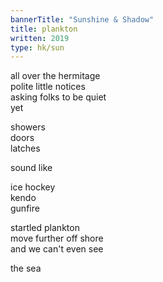 ```yaml
---
bannerTitle: "Sunshine & Shadow" 
title: plankton
written: 2019
type: hk/sun
---
```


all over the hermitage  
polite little notices  
asking folks to be quiet  
yet


showers  
doors  
latches  


sound like


ice hockey  
kendo  
gunfire


startled plankton  
move further off shore  
and we can't even see  


the sea

